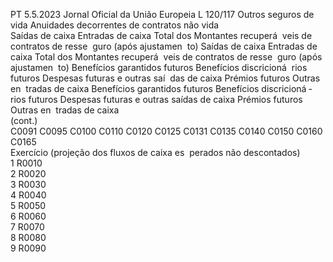 PT  5.5.2023 Jornal Oficial da União Europeia L 120/117
 Outros seguros de vida  Anuidades decorrentes de contratos não vida  
Saídas de caixa  Entradas de caixa  Total dos 
Montantes 
recuperá ­
veis de 
contratos 
de resse ­
guro (após 
ajustamen ­
to)  Saídas de caixa  Entradas de caixa  Total dos 
Montantes 
recuperá ­
veis de 
contratos 
de resse ­
guro (após 
ajustamen ­
to)  Benefícios 
garantidos 
futuros  Benefícios 
discricioná ­
rios futuros  Despesas 
futuras e 
outras saí ­
das de caixa  Prémios 
futuros  Outras en ­
tradas de 
caixa  Benefícios 
garantidos 
futuros  Benefícios 
discricioná ­
rios futuros  Despesas 
futuras e 
outras 
saídas de 
caixa  Prémios 
futuros  Outras en ­
tradas de 
caixa  
(cont.)  
C0091  C0095  C0100  C0110  C0120  C0125  C0131  C0135  C0140  C0150  C0160  C0165  
Exercício 
(projeção 
dos fluxos 
de caixa es ­
perados não 
descontados)  
1 R0010  
2 R0020  
3 R0030  
4 R0040  
5 R0050  
6 R0060  
7 R0070  
8 R0080  
9 R0090